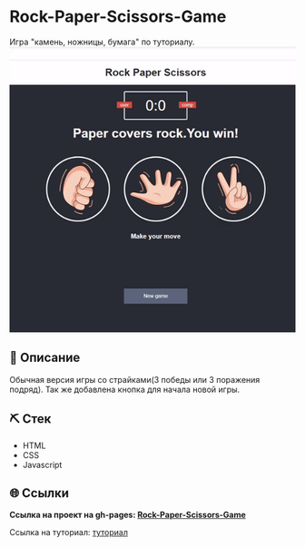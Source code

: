 # Rock-Paper-Scissors-Game
Игра "камень, ножницы, бумага" по туториалу.
![Watch the video](./preview.gif)
## 📌 Описание
Обычная версия игры со страйками(3 победы или 3 поражения подряд). Так же добавлена кнопка для начала новой игры.

## ⛏ Стек
- HTML
- CSS
- Javascript

## 🌐 Ссылки
**Ссылка на проект на gh-pages: [Rock-Paper-Scissors-Game](https://alpinaj.github.io/Rock-Paper-Scissors-Game/)**

Ссылка на туториал: [туториал](https://www.youtube.com/watch?v=jaVNP3nIAv0)


